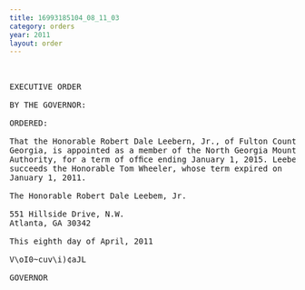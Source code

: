 ```yaml
---
title: 16993185104_08_11_03
category: orders
year: 2011
layout: order
---
```


<pre> 

EXECUTIVE ORDER

BY THE GOVERNOR:

ORDERED:

That the Honorable Robert Dale Leebern, Jr., of Fulton County,
Georgia, is appointed as a member of the North Georgia Mountains
Authority, for a term of ofﬁce ending January 1, 2015. Leebem
succeeds the Honorable Tom Wheeler, whose term expired on
January 1, 2011.

The Honorable Robert Dale Leebem, Jr.

551 Hillside Drive, N.W.
Atlanta, GA 30342

This eighth day of April, 2011

V\oI0~cuv\i)¢aJL

GOVERNOR

</pre>
